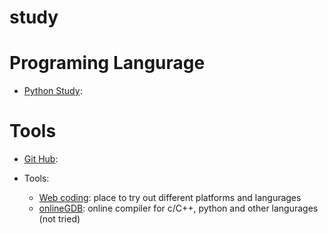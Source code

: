# study

# Programing Langurage
* [Python Study](https://github.com/jingzli/Study/wiki/Python-Study):

# Tools
* [Git Hub](https://github.com/jingzli/Study/wiki/Git-Hub):

* Tools:

   * [Web coding](https://www.tutorialspoint.com/codingground.htm): place to try out different platforms and langurages
   * [onlineGDB](https://www.onlinegdb.com/online_python_compiler): online compiler for c/C++, python and other langurages (not tried)

